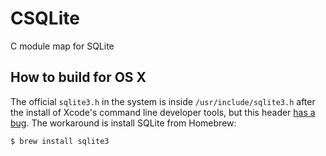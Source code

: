 # CSQLite

C module map for SQLite

## How to build for OS X

The official `sqlite3.h` in the system is inside `/usr/include/sqlite3.h` after the install of Xcode's command line developer tools, but this header [has a bug](https://bugs.swift.org/browse/SR-89). The workaround is install SQLite from Homebrew:

`$ brew install sqlite3`